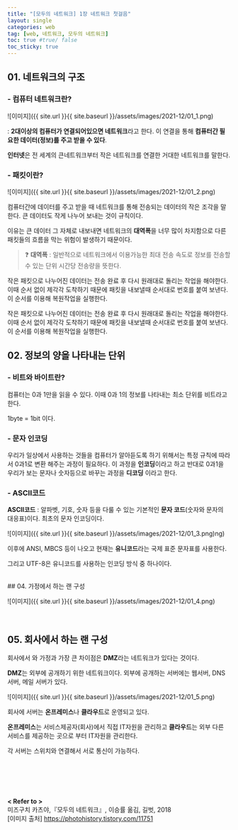 ```yaml
---
title: "[모두의 네트워크] 1장 네트워크 첫걸음"
layout: single
categories: web
tag: [web, 네트워크, 모두의 네트워크]
toc: true #true/ false
toc_sticky: true
---
```


## 01. 네트워크의 구조

### - 컴퓨터 네트워크란?

![이미지]({{ site.url }}{{ site.baseurl }}/assets/images/2021-12/01_1.png)


: **2대이상의 컴퓨터가 연결되어있으면 네트워크**라고 한다.  이 연결을 통해 **컴퓨터간 필요한 데이터(정보)를 주고 받을 수 있다**.

**인터넷**은 전 세계의 큰네트워크부터 작은 네트워크를 연결한 거대한 네트워크를 말한다.

### - 패킷이란?

![이미지]({{ site.url }}{{ site.baseurl }}/assets/images/2021-12/01_2.png)

컴퓨터간에 데이터를 주고 받을 때 네트워크를 통해 전송되는 데이터의 작은 조각을 말한다. 큰 데이터도 작게 나누어 보내는 것이 규칙이다. 

이유는 큰 데이터 그 자체로 내보내면 네트워크의 **대역폭**을 너무 많이 차지함으로 다른 패킷들의 흐름을 막는 위험이 발생하기 때문이다.

> ❓ **대역폭** : 일반적으로 네트워크에서 이용가능한 최대 전송 속도로 정보를 전송할 수 있는 단위 시간당 전송량을 뜻한다.

작은 패킷으로 나누어진 데이터는 전송 완료 후 다시 원래대로 돌리는 작업을 해야한다. 이때 순서 없이 제각각 도착하기 때문에 패킷을 내보낼때 순서대로 번호를 붙여 보낸다. 이 순서를 이용해 복원작업을 실행한다.

작은 패킷으로 나누어진 데이터는 전송 완료 후 다시 원래대로 돌리는 작업을 해야한다. 이때 순서 없이 제각각 도착하기 때문에 패킷을 내보낼때 순서대로 번호를 붙여 보낸다. 이 순서를 이용해 복원작업을 실행한다.

## 02. 정보의 양을 나타내는 단위

### - 비트와 바이트란?

컴퓨터는 0과 1만을 읽을 수 있다. 이때 0과 1의 정보를 나타내는 최소 단위를 비트라고한다.

1byte = 1bit 이다.

### - 문자 인코딩

우리가 일상에서 사용하는 것들을 컴퓨터가 알아듣도록 하기 위해서는 특정 규칙에 따라서 0과1로  변환 해주는 과정이 필요하다. 이 과정을 **인코딩**이라고 하고 반대로 0과1을 우리가 보는 문자나 숫자등으로 바꾸는 과정을 **디코딩** 이라고 한다.

### - ASCII코드

**ASCII코드** : 알파벳, 기호, 숫자 등을 다룰 수 있는 기본적인 **문자 코드**(숫자와 문자의 대응표)이다.
최초의 문자 인코딩이다.

![이미지]({{ site.url }}{{ site.baseurl }}/assets/images/2021-12/01_3.png)ng)

이후에 ANSI, MBCS 등이 나오고
현재는 **유니코드**라는 국제 표준 문자표를 사용한다. 

그리고 UTF-8은 유니코드를 사용하는 인코딩 방식 중 하나이다.

<br />
## 04. 가정에서 하는 랜 구성

![이미지]({{ site.url }}{{ site.baseurl }}/assets/images/2021-12/01_4.png)

<br/>

## 05. 회사에서 하는 랜 구성

회사에서 와 가정과 가장 큰 차이점은 **DMZ**라는 네트워크가 있다는 것이다.

**DMZ**는 외부에 공개하기 위한 네트워크이다. 외부에 공개하는 서버에는 웹서버, DNS서버, 메일 서버가 있다. 

![이미지]({{ site.url }}{{ site.baseurl }}/assets/images/2021-12/01_5.png)

회사에 서버는 **온프레미스**나 **클라우드**로 운영되고 있다.

**온프레미스**는 서비스제공자(회사)에서 직접 IT자원을 관리하고
**클라우드**는 외부 다른 서비스를 제공하는 곳으로 부터 IT자원을 관리한다.

각 서버는 스위치와 연결해서 서로 통신이 가능하다.


<br />
<br />
<br />
<br />

**< Refer to >**<br />
미즈구치 카츠야,『모두의 네트워크』, 이승률 옮김, 길벗, 2018 <br />
[이미지 출처] https://photohistory.tistory.com/11751
